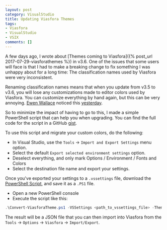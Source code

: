```yaml
---
layout: post
category: VisualStudio
title: Updating Viasfora Themes
tags:
- Viasfora
- VisualStudio
- VSIX
comments: []
---
```

A few days ago, I wrote about [Themes coming to Viasfora]({% post_url 2017-07-29-viasforathemes %}) in v3.6.
One of the issues that some users will face is that I had to make a breaking change to fix something I
was unhappy about for a long time: The classification names used by Viasfora were very inconsistent.

Renaming classification names means that when you update from v3.5 to v3.6, you will lose any customizations
made to editor colors used by Viasfora. You can customize everything by hand again, but this can be very annoying.
[Ewen Wallace](https://github.com/CADbloke) noticed this [yesterday](https://github.com/tomasr/viasfora/issues/211).

So to minimize the impact of having to go to this, I made a simple PowerShell script that can help you when upgrading.
You can find the full code for the script in a GitHub [gist](https://gist.github.com/tomasr/e7c2cc99eded6f970ec4f4c9d7a64b43).

To use this script and migrate your custom colors, do the following:

* In Visual Studio, use the `Tools` -> `Import and Export Settings` menu option.
* Select the default `Export selected environment settings` option.
* Deselect everything, and only mark Options / Environment / Fonts and Colors
* Select the destination file name and export your settings.

Once you've exported your settings to a `.vssettings` file, download the [PowerShell Script](https://gist.github.com/tomasr/e7c2cc99eded6f970ec4f4c9d7a64b43), and save it as a `.PS1` file.

* Open a new PowerShell console
* Execute the script like this:

```powershell
.\Convert-ViasforaTheme.ps1 -VSSettings <path_to_vssettings_file> -ThemeFile <path_to_new_theme_file>
```

The result will be a JSON file that you can then import into Viasfora from the `Tools` -> `Options` ->
`Viasfora` -> `Import/Export`.



